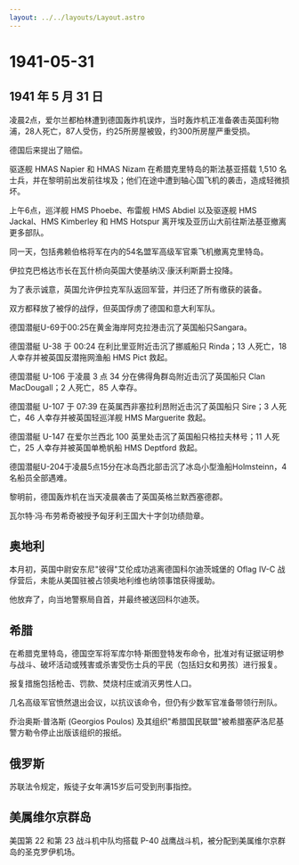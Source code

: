```yaml
---
layout: ../../layouts/Layout.astro
---
```


# 1941-05-31

## 1941 年 5 月 31 日

凌晨2点，爱尔兰都柏林遭到德国轰炸机误炸，当时轰炸机正准备袭击英国利物浦，28人死亡，87人受伤，约25所房屋被毁，约300所房屋严重受损。

德国后来提出了赔偿。

驱逐舰 HMAS Napier 和 HMAS Nizam 在希腊克里特岛的斯法基亚搭载 1,510
名士兵，并在黎明前出发前往埃及；他们在途中遭到轴心国飞机的袭击，造成轻微损坏。

上午6点，巡洋舰 HMS Phoebe、布雷舰 HMS Abdiel 以及驱逐舰 HMS Jackal、HMS
Kimberley 和 HMS Hotspur 离开埃及亚历山大前往斯法基亚撤离更多部队。

同一天，包括弗赖伯格将军在内的54名盟军高级军官乘飞机撤离克里特岛。

伊拉克巴格达市长在瓦什桥向英国大使基纳汉·康沃利斯爵士投降。

为了表示诚意，英国允许伊拉克军队返回军营，并归还了所有缴获的装备。

双方都释放了被俘的战俘，但英国俘虏了德国和意大利军队。

德国潜艇U-69于00:25在黄金海岸阿克拉港击沉了英国船只Sangara。

德国潜艇 U-38 于 00:24 在利比里亚附近击沉了挪威船只 Rinda；13 人死亡，18
人幸存并被英国反潜拖网渔船 HMS Pict 救起。

德国潜艇 U-106 于凌晨 3 点 34 分在佛得角群岛附近击沉了英国船只 Clan
MacDougall；2 人死亡，85 人幸存。

德国潜艇 U-107 于 07:39 在英属西非塞拉利昂附近击沉了英国船只 Sire；3
人死亡，46 人幸存并被英国轻巡洋舰 HMS Marguerite 救起。

德国潜艇 U-147 在爱尔兰西北 100 英里处击沉了英国船只格拉夫林号；11
人死亡，25 人幸存并被英国单桅帆船 HMS Deptford 救起。

德国潜艇U-204于凌晨5点15分在冰岛西北部击沉了冰岛小型渔船Holmsteinn，4名船员全部遇难。

黎明前，德国轰炸机在当天凌晨袭击了英国英格兰默西塞德郡。

瓦尔特·冯·布劳希奇被授予匈牙利王国大十字剑功绩勋章。

## 奥地利

本月初，英国中尉安东尼"彼得"艾伦成功逃离德国科尔迪茨城堡的 Oflag IV-C
战俘营后，未能从美国驻被占领奥地利维也纳领事馆获得援助。

他放弃了，向当地警察局自首，并最终被送回科尔迪茨。

## 希腊

在希腊克里特岛，德国空军将军库尔特·斯图登特发布命令，批准对有证据证明参与战斗、破坏活动或残害或杀害受伤士兵的平民（包括妇女和男孩）进行报复。

报复措施包括枪击、罚款、焚烧村庄或消灭男性人口。

几名高级军官愤然退出会议，以抗议该命令，但仍有少数军官准备带领行刑队。

乔治奥斯·普洛斯 (Georgios Poulos)
及其组织"希腊国民联盟"被希腊塞萨洛尼基警方勒令停止出版该组织的报纸。

## 俄罗斯

苏联法令规定，叛徒子女年满15岁后可受到刑事指控。

## 美属维尔京群岛

美国第 22 和第 23 战斗机中队均搭载 P-40
战鹰战斗机，被分配到美属维尔京群岛的圣克罗伊机场。